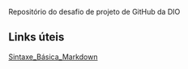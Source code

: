 Repositório do desafio de projeto de GitHub da DIO

## Links úteis
[Sintaxe_Básica_Markdown](https://www.markdownguide.org/)

